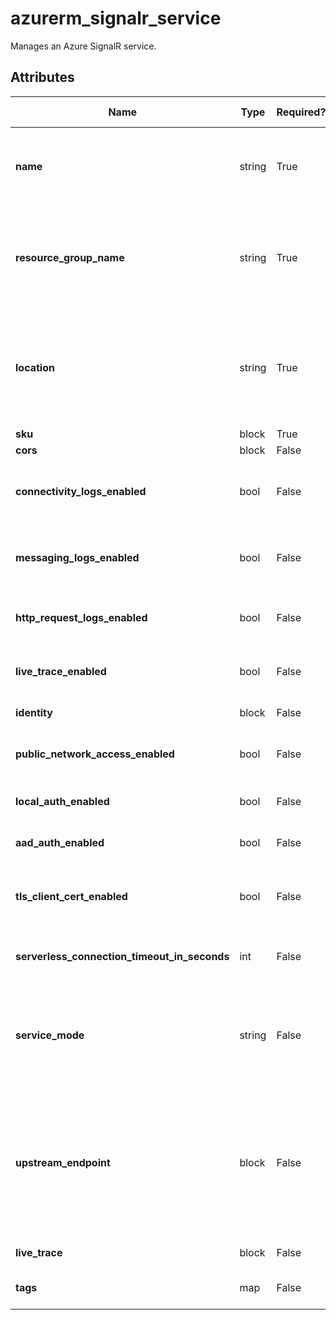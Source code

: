 # azurerm_signalr_service

Manages an Azure SignalR service.

## Attributes

| Name | Type | Required? | Default  | possible values | Description |
| ---- | ---- | --------- | -------- | ----------- | ----------- |
| **name** | string | True | -  |  -  | The name of the SignalR service. Changing this forces a new resource to be created. | 
| **resource_group_name** | string | True | -  |  -  | The name of the resource group in which to create the SignalR service. Changing this forces a new resource to be created. | 
| **location** | string | True | -  |  -  | Specifies the supported Azure location where the SignalR service exists. Changing this forces a new resource to be created. | 
| **sku** | block | True | -  |  -  | A `sku` block. | 
| **cors** | block | False | -  |  -  | A `cors` block. | 
| **connectivity_logs_enabled** | bool | False | `False`  |  -  | Specifies if Connectivity Logs are enabled or not. Defaults to `false`. | 
| **messaging_logs_enabled** | bool | False | `False`  |  -  | Specifies if Messaging Logs are enabled or not. Defaults to `false`. | 
| **http_request_logs_enabled** | bool | False | `False`  |  -  | Specifies if Http Request Logs are enabled or not. Defaults to `false`. | 
| **live_trace_enabled** | bool | False | `False`  |  -  | Specifies if Live Trace is enabled or not. Defaults to `false`. | 
| **identity** | block | False | -  |  -  | An `identity` block. | 
| **public_network_access_enabled** | bool | False | `True`  |  -  | Whether to enable public network access? Defaults to `true`. | 
| **local_auth_enabled** | bool | False | `True`  |  -  | Whether to enable local auth? Defaults to `true`. | 
| **aad_auth_enabled** | bool | False | `True`  |  -  | Whether to enable AAD auth? Defaults to `true`. | 
| **tls_client_cert_enabled** | bool | False | `False`  |  -  | Whether to request client certificate during TLS handshake? Defaults to `false`. | 
| **serverless_connection_timeout_in_seconds** | int | False | `30`  |  -  | Specifies the client connection timeout. Defaults to `30`. | 
| **service_mode** | string | False | `Default`  |  `Classic`, `Default`, `Serverless`  | Specifies the service mode. Possible values are `Classic`, `Default` and `Serverless`. Defaults to `Default`. | 
| **upstream_endpoint** | block | False | -  |  -  | An `upstream_endpoint` block. Using this block requires the SignalR service to be Serverless. When creating multiple blocks they will be processed in the order they are defined in. | 
| **live_trace** | block | False | -  |  -  | A `live_trace` block. | 
| **tags** | map | False | -  |  -  | A mapping of tags to assign to the resource. | 

